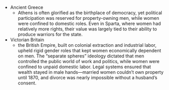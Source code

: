 - Ancient Greece
	- Athens is often glorified as the birthplace of democracy, yet political participation was reserved for property-owning men, while women were confined to domestic roles. Even in Sparta, where women had relatively more rights, their value was largely tied to their ability to produce warriors for the state.
- Victorian Britain
	- the British Empire, built on colonial extraction and industrial labor, upheld rigid gender roles that kept women economically dependent on men. The “separate spheres” ideology dictated that men controlled the public world of work and politics, while women were confined to unpaid domestic labor. Legal systems ensured that wealth stayed in male hands—married women couldn’t own property until 1870, and divorce was nearly impossible without a husband’s consent.